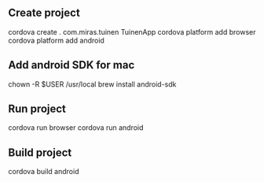 Create project
--------------

cordova create . com.miras.tuinen TuinenApp
cordova platform add browser
cordova platform add android


Add android SDK for mac
-----------------------
chown -R $USER /usr/local
brew install android-sdk


Run project
-----------
cordova run browser
cordova run android


Build project
-------------
cordova build android


